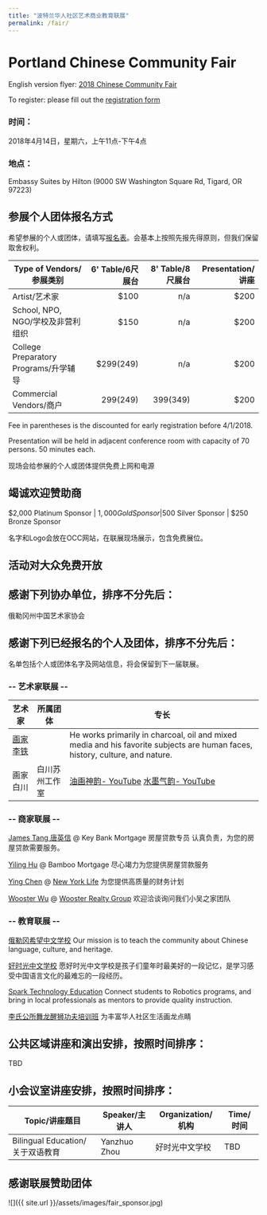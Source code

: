 ```yaml
---
title: "波特兰华人社区艺术商业教育联展"
permalink: /fair/
---
```


# Portland Chinese Community Fair

English version flyer: [2018 Chinese Community Fair](/assets/pdf/2018_Chinese_Communtiy_Fair.pdf)

To register: please fill out the [registration form](https://docs.google.com/forms/d/e/1FAIpQLSfi-UOb4g2EeCAJlmC8938LVAZZwNQ9rHf1NtSa9HNKarJZxQ/viewform?c=0&w=1)

### 时间：

2018年4月14日，星期六，上午11点-下午4点

### 地点：

Embassy Suites by Hilton (9000 SW Washington Square Rd, Tigard, OR 97223)

## 参展个人团体报名方式

希望参展的个人或团体，请填写[报名表](https://docs.google.com/forms/d/e/1FAIpQLSfi-UOb4g2EeCAJlmC8938LVAZZwNQ9rHf1NtSa9HNKarJZxQ/viewform?c=0&w=1)。会基本上按照先报先得原则，但我们保留取舍权利。

|Type of Vendors/参展类别 | 6' Table/6尺展台 | 8' Table/8尺展台 | Presentation/讲座 |
| --- | ---: | ---: | ---: |
| Artist/艺术家 | $100 | n/a | $200 |
| School, NPO, NGO/学校及非营利组织 | $150 | n/a | $200 |
| College Preparatory Programs/升学辅导 | $299(249) | n/a | $200 |
| Commercial Vendors/商户 | $299($249) | $399($349) | $200 |

Fee in parentheses is the discounted for early registration before 4/1/2018.

Presentation will be held in adjacent conference room with capacity of 70 persons. 50 minutes each.

现场会给参展的个人或团体提供免费上网和电源

## 竭诚欢迎赞助商

$2,000 Platinum Sponsor | $1,000 Gold Sponsor |$500 Silver Sponsor | $250 Bronze Sponsor

名字和Logo会放在OCC网站，在联展现场展示，包含免费展位。

## 活动对大众免费开放

## 感谢下列协办单位，排序不分先后：

俄勒冈州中国艺术家协会

## 感谢下列已经报名的个人及团体，排序不分先后：

名单包括个人或团体名字及网站信息，将会保留到下一届联展。

### -- 艺术家联展 --

| 艺术家 | 所属团体 | 专长 |
| -------------- | --------------- | --- |
| [画家李铁](http://www.litiefineart.com/) | | He works primarily in charcoal, oil and mixed media and his favorite subjects are human faces, history, culture, and nature. |
| 画家白川 | 白川苏州工作室 | [油画神韵- YouTube](https://youtu.be/xvxIl7WbMKI) [水墨气韵- YouTube](https://www.youtube.com/watch?v=4RH2olJQZGI) |

### -- 商家联展 --

[James Tang 唐英信](mailto:james_tang@keybank.com) @ Key Bank Mortgage 房屋贷款专员 认真负责，为您的房屋贷款需要服务。

[Yiling Hu](mailto:jenny@bambooloan.com) @ Bamboo Mortgage 尽心竭力为您提供房屋贷款服务

[Ying Chen](Ychen18@ft.newyorklife.com) @ [New York Life](http://www.newyorklife.com) 为您提供高质量的财务计划

[Wooster Wu]() @ [Wooster Realty Group](http://woosterrealty.com/) 欢迎洽谈询问我们小吴之家团队

### -- 教育联展 --

[俄勒冈希望中文学校](http://www.oregon-hope.org) Our mission is to teach the community about Chinese language, culture, and heritage.

[好时光中文学校](http://www.goodtimechineseschool.org/) 愿好时光中文学校是孩子们童年时最美好的一段记忆，是学习感受中国语言文化的最难忘的一段经历。

[Spark Technology Education](http://sparkteched.org/) Connect students to Robotics programs, and bring in local professionals as mentors to provide quality instruction.

[李氏公所舞龙醒狮功夫培训班](http://www.leeondong.org/) 为丰富华人社区生活画龙点睛

## 公共区域讲座和演出安排，按照时间排序：

TBD

## 小会议室讲座安排，按照时间排序：

| Topic/讲座题目 | Speaker/主讲人 | Organization/机构 | Time/时间 |
| --- | --- | --- | --- |
| Bilingual Education/关于双语教育 | Yanzhuo Zhou | 好时光中文学校 | TBD |


## 感谢联展赞助团体

![]({{ site.url }}/assets/images/fair_sponsor.jpg)

